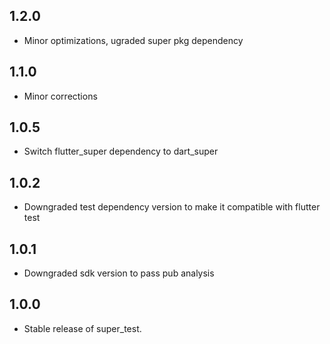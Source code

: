 ## 1.2.0

- Minor optimizations, ugraded super pkg dependency

## 1.1.0

- Minor corrections

## 1.0.5

- Switch flutter_super dependency to dart_super

## 1.0.2

- Downgraded test dependency version to make it compatible with flutter test

## 1.0.1

- Downgraded sdk version to pass pub analysis

## 1.0.0

- Stable release of super_test.
